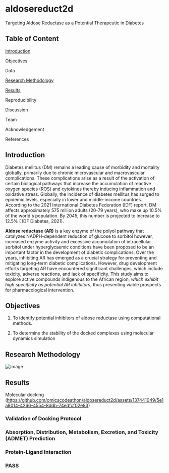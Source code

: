 # aldosereduct2d

Targeting Aldose Reductase as a Potential Therapeutic in Diabetes

## Table of Content

[Introduction](https://github.com/omicscodeathon/aldosereduct2d#introduction)

[Objectives](https://github.com/omicscodeathon/aldosereduct2d#objectives)

Data

[Research Methodology](https://github.com/omicscodeathon/aldosereduct2d#research-methodology)  

[Results](https://github.com/omicscodeathon/aldosereduct2d#research-results)  

Reproducibility

Discussion

Team

Acknowledgement

References

## Introduction

Diabetes mellitus (DM) remains a leading cause of morbidity and mortality globally, primarily due to chronic microvascular and macrovascular complications. These complications arise as a result of the activation of certain biological pathways that increase the accumulation of reactive oxygen species (ROS) and cytokines thereby inducing inflammation and oxidative stress.
Globally, the incidence of diabetes mellitus has surged to epidemic levels, especially in lower and middle-income countries. According to the 2021 International Diabetes Federation (IDF) report, DM affects approximately 575 million adults (20-79 years), who make up 10.5% of the world's population. By 2045, this number is projected to increase to 12.5% ( IDF Diabetes, 2021). 

**Aldose reductase (AR)** is a key enzyme of the polyol pathway that catalyzes NADPH-dependent reduction of glucose to sorbitol however, increased enzyme activity and excessive accumulation of intracellular sorbitol under hyperglycaemic conditions have been proposed to be an important factor in the development of diabetic complications. Over the years, inhibiting AR has emerged as a crucial strategy for preventing and mitigating long-term diabetic complications. However, drug development efforts targeting AR have encountered significant challenges, which include toxicity, adverse reactions, and lack of specificity. This study aims to explore active compounds indigenous to the African region, _which exhibit high specificity as potential AR inhibitors_, thus presenting viable prospects for pharmacological intervention.

## Objectives

1. To identify potential inhibitors of aldose reductase using computational methods.
   
2. To determine the stability of the docked complexes using molecular dynamics simulation

## Research Methodology
![image](https://github.com/omicscodeathon/aldosereduct2d/assets/137441049/5e1a8014-4266-4554-8ddb-74edfcf02e83)


## Results
Molecular docking
(https://github.com/omicscodeathon/aldosereduct2d/assets/137441049/5e1a8014-4266-4554-8ddb-74edfcf02e83)

### Validation of Docking Protocol

### Absorption, Distribution, Metabolism, Excretion, and Toxicity (ADMET) Prediction

### Protein-Ligand Interaction

###  PASS 







